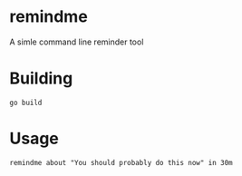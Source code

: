 # remindme
 A simle command line reminder tool

# Building
```
go build
```

# Usage
```
remindme about "You should probably do this now" in 30m
```
